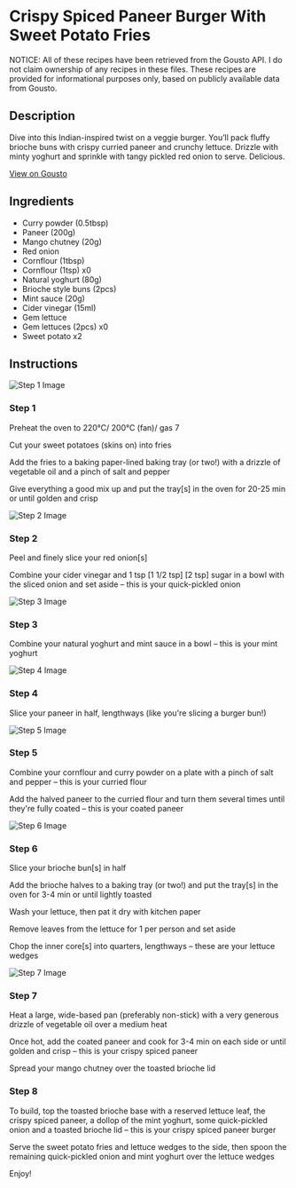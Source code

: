 # Crispy Spiced Paneer Burger With Sweet Potato Fries

NOTICE: All of these recipes have been retrieved from the Gousto API. I do not claim ownership of any recipes in these files. These recipes are provided for informational purposes only, based on publicly available data from Gousto.

## Description

Dive into this Indian-inspired twist on a veggie burger. You’ll pack fluffy brioche buns with crispy curried paneer and crunchy lettuce. Drizzle with minty yoghurt and sprinkle with tangy pickled red onion to serve. Delicious. 

[View on Gousto](https://www.gousto.co.uk/recipes/cookbook/crispy-spiced-paneer-burger-with-sweet-potato-fries)

## Ingredients

- Curry powder (0.5tbsp)
- Paneer (200g)
- Mango chutney (20g)
- Red onion
- Cornflour (1tbsp)
- Cornflour (1tsp) x0
- Natural yoghurt (80g)
- Brioche style buns (2pcs)
- Mint sauce (20g)
- Cider vinegar (15ml)
- Gem lettuce
- Gem lettuces (2pcs) x0
- Sweet potato x2

## Instructions

![Step 1 Image](https://production-media.gousto.co.uk/cms/recipe-step-image/step-1-1667909365822-x200.jpg)

### Step 1

Preheat the oven to 220°C/ 200°C (fan)/ gas 7

Cut your sweet potatoes (skins on) into fries

Add the fries to a baking paper-lined baking tray (or two!) with a drizzle of vegetable oil and a pinch of salt and pepper

Give everything a good mix up and put the tray[s] in the oven for 20-25 min or until golden and crisp

![Step 2 Image](https://production-media.gousto.co.uk/cms/recipe-step-image/step-2-1667909375282-x200.jpg)

### Step 2

Peel and finely slice your red onion[s]

Combine your cider vinegar and 1 tsp <span class="text-purple">[1 1/2 tsp]</span> <span class="text-danger">[2 tsp]</span> sugar in a bowl with the sliced onion and set aside – this is your quick-pickled onion

![Step 3 Image](https://production-media.gousto.co.uk/cms/recipe-step-image/step-3-1667909379200-x200.jpg)

### Step 3

Combine your natural yoghurt and mint sauce in a bowl – this is your mint yoghurt

![Step 4 Image](https://production-media.gousto.co.uk/cms/recipe-step-image/step-4-1667909382969-x200.jpg)

### Step 4

Slice your paneer in half, lengthways (like you're slicing a burger bun!)

![Step 5 Image](https://production-media.gousto.co.uk/cms/recipe-step-image/step-5-1667909386864-x200.jpg)

### Step 5

Combine your cornflour and curry powder on a plate with a pinch of salt and pepper – this is your curried flour

Add the halved paneer to the curried flour and turn them several times until they're fully coated – this is your coated paneer

![Step 6 Image](https://production-media.gousto.co.uk/cms/recipe-step-image/step-6-1667909389857-x200.jpg)

### Step 6

Slice your brioche bun[s] in half

Add the brioche halves to a baking tray (or two!) and put the tray[s] in the oven for 3-4 min or until lightly toasted

Wash your lettuce, then pat it dry with kitchen paper

Remove leaves from the lettuce for 1 per person and set aside

Chop the inner core[s] into quarters, lengthways – these are your lettuce wedges

![Step 7 Image](https://production-media.gousto.co.uk/cms/recipe-step-image/step-7-1667909393525-x200.jpg)

### Step 7

Heat a large, wide-based pan (preferably non-stick) with a very generous drizzle of vegetable oil over a medium heat

Once hot, add the coated paneer and cook for 3-4 min on each side or until golden and crisp – this is your crispy spiced paneer

Spread your mango chutney over the toasted brioche lid

### Step 8

To build, top the toasted brioche base with a reserved lettuce leaf, the crispy spiced paneer, a dollop of the mint yoghurt, some quick-pickled onion and a toasted brioche lid – this is your crispy spiced paneer burger

Serve the sweet potato fries and lettuce wedges to the side, then spoon the remaining quick-pickled onion and mint yoghurt over the lettuce wedges

Enjoy!

